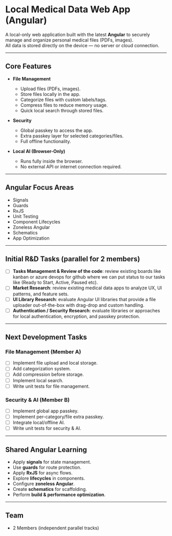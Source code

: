 # Local Medical Data Web App (Angular)

A local-only web application built with the latest **Angular** to securely manage and organize personal medical files (PDFs, images).  
All data is stored directly on the device — no server or cloud connection.

---

## Core Features
- **File Management**
  - Upload files (PDFs, images).
  - Store files locally in the app.
  - Categorize files with custom labels/tags.
  - Compress files to reduce memory usage.
  - Quick local search through stored files.

- **Security**
  - Global passkey to access the app.
  - Extra passkey layer for selected categories/files.
  - Full offline functionality.

- **Local AI (Browser-Only)**
  - Runs fully inside the browser.
  - No external API or internet connection required.

---

## Angular Focus Areas
- Signals
- Guards
- RxJS
- Unit Testing
- Component Lifecycles
- Zoneless Angular
- Schematics
- App Optimization

---

## Initial R&D Tasks (parallel for 2 members)
- [ ] **Tasks Management & Review of the code**: review existing boards like kanban or azure devops for github where we can put status to our tasks like (Ready to Start, Active, Paused etc).
- [ ] **Market Research**: review existing medical data apps to analyze UX, UI patterns, and feature sets.
- [ ] **UI Library Research**: evaluate Angular UI libraries that provide a file uploader out-of-the-box with drag-drop and custom handling.
- [ ] **Authentication / Security Research**: evaluate libraries or approaches for local authentication, encryption, and passkey protection.

---

## Next Development Tasks

### File Management (Member A)
- [ ] Implement file upload and local storage.
- [ ] Add categorization system.
- [ ] Add compression before storage.
- [ ] Implement local search.
- [ ] Write unit tests for file management.

### Security & AI (Member B)
- [ ] Implement global app passkey.
- [ ] Implement per-category/file extra passkey.
- [ ] Integrate local/offline AI.
- [ ] Write unit tests for security & AI.

---

## Shared Angular Learning
- Apply **signals** for state management.
- Use **guards** for route protection.
- Apply **RxJS** for async flows.
- Explore **lifecycles** in components.
- Configure **zoneless Angular**.
- Create **schematics** for scaffolding.
- Perform **build & performance optimization**.

---

## Team
- 2 Members (independent parallel tracks)

